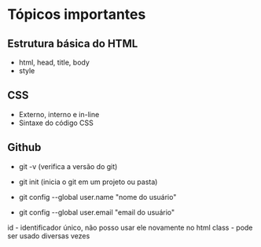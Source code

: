 # Tópicos importantes

## Estrutura básica do HTML

- html, head, title, body
- style

## CSS

- Externo, interno e in-line
- Sintaxe do código CSS

## Github

- git -v (verifica a versão do git)

- git init (inicia o git em um projeto ou pasta)
- git config --global user.name "nome do usuário"
- git config --global user.email "email do usuário"


id - identificador único, não posso usar ele novamente no html
class - pode ser usado diversas vezes 